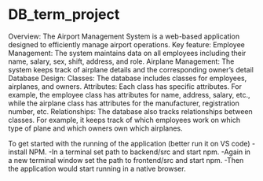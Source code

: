 # DB_term_project
Overview: 
The Airport Management System is a web-based application designed to efficiently manage airport operations.
Key feature:
Employee Management: The system maintains data on all employees including their name, salary, sex, shift, address, and role.
Airplane Management: The system keeps track of airplane details and the corresponding owner’s detail
Database Design:
Classes: The database includes classes for employees, airplanes, and owners.
Attributes: Each class has specific attributes. For example, the employee class has attributes for name, address, salary, etc., while the airplane class has attributes for the manufacturer, registration number, etc.
Relationships: The database also tracks relationships between classes. For example, it keeps track of which employees work on which type of plane and which owners own which airplanes.

To get started with the running of the application (better run it on VS code)
-install NPM.
-In a terminal set path to backend/src and start npm.
-Again in a new terminal window set the path to frontend/src and start npm.
-Then the application would start running in a native browser.
